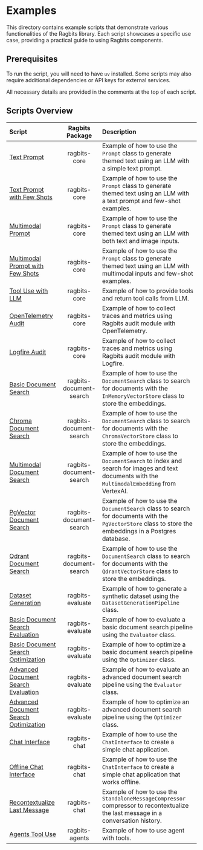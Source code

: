 # Examples

This directory contains example scripts that demonstrate various functionalities of the Ragbits library.
Each script showcases a specific use case, providing a practical guide to using Ragbits components.

## Prerequisites

To run the script, you will need to have `uv` installed.
Some scripts may also require additional dependencies or API keys for external services.

All necessary details are provided in the comments at the top of each script.

## Scripts Overview

| Script                                                                                          |     Ragbits Package     | Description                                                                                                                                             |
|:------------------------------------------------------------------------------------------------|:-----------------------:|:--------------------------------------------------------------------------------------------------------------------------------------------------------|
| [Text Prompt](examples/core/prompt/text.py)                                                     |      ragbits-core       | Example of how to use the `Prompt` class to generate themed text using an LLM with a simple text prompt.                                                |
| [Text Prompt with Few Shots](examples/core/prompt/text_with_few_shots.py)                       |      ragbits-core       | Example of how to use the `Prompt` class to generate themed text using an LLM with a text prompt and few-shot examples.                                 |
| [Multimodal Prompt](examples/core/prompt/multimodal.py)                                         |      ragbits-core       | Example of how to use the `Prompt` class to generate themed text using an LLM with both text and image inputs.                                          |
| [Multimodal Prompt with Few Shots](examples/core/prompt/multimodal_with_few_shots.py)           |      ragbits-core       | Example of how to use the `Prompt` class to generate themed text using an LLM with multimodal inputs and few-shot examples.                             |
| [Tool Use with LLM](examples/core/llms/tool_use.py)                                             |      ragbits-core       | Example of how to provide tools and return tool calls from LLM.                                                                                         |
| [OpenTelemetry Audit](examples/core/audit/otel.py)                                              |      ragbits-core       | Example of how to collect traces and metrics using Ragbits audit module with OpenTelemetry.                                                             |
| [Logfire Audit](examples/core/audit/logfire_.py)                                                |      ragbits-core       | Example of how to collect traces and metrics using Ragbits audit module with Logfire.                                                                   |
| [Basic Document Search](examples/document-search/basic.py)                                      | ragbits-document-search | Example of how to use the `DocumentSearch` class to search for documents with the `InMemoryVectorStore` class to store the embeddings.                  |
| [Chroma Document Search](examples/document-search/chroma.py)                                    | ragbits-document-search | Example of how to use the `DocumentSearch` class to search for documents with the `ChromaVectorStore` class to store the embeddings.                    |
| [Multimodal Document Search](examples/document-search/multimodal.py)                            | ragbits-document-search | Example of how to use the `DocumentSearch` to index and search for images and text documents with the `MultimodalEmbedding` from VertexAI.              |
| [PgVector Document Search](examples/document-search/pgvector.py)                                | ragbits-document-search | Example of how to use the `DocumentSearch` class to search for documents with the `PgVectorStore` class to store the embeddings in a Postgres database. |
| [Qdrant Document Search](examples/document-search/qdrant.py)                                    | ragbits-document-search | Example of how to use the `DocumentSearch` class to search for documents with the `QdrantVectorStore` class to store the embeddings.                    |
| [Dataset Generation](examples/evaluate/dataset-generator/generate.py)                           |    ragbits-evaluate     | Example of how to generate a synthetic dataset using the `DatasetGenerationPipeline` class.                                                             |
| [Basic Document Search Evaluation](examples/evaluate/document-search/basic/evaluate.py)         |    ragbits-evaluate     | Example of how to evaluate a basic document search pipeline using the `Evaluator` class.                                                                |
| [Basic Document Search Optimization](examples/evaluate/document-search/basic/optimize.py)       |    ragbits-evaluate     | Example of how to optimize a basic document search pipeline using the `Optimizer` class.                                                                |
| [Advanced Document Search Evaluation](examples/evaluate/document-search/advanced/evaluate.py)   |    ragbits-evaluate     | Example of how to evaluate an advanced document search pipeline using the `Evaluator` class.                                                            |
| [Advanced Document Search Optimization](examples/evaluate/document-search/advanced/optimize.py) |    ragbits-evaluate     | Example of how to optimize an advanced document search pipeline using the `Optimizer` class.                                                            |
| [Chat Interface](examples/chat/chat.py)                                                         |      ragbits-chat       | Example of how to use the `ChatInterface` to create a simple chat application.                                                                          |
| [Offline Chat Interface](examples/chat/offline_chat.py)                                         |      ragbits-chat       | Example of how to use the `ChatInterface` to create a simple chat application that works offline.                                                       |
| [Recontextualize Last Message](examples/chat/recontextualize_message.py)                        |      ragbits-chat       | Example of how to use the `StandaloneMessageCompressor` compressor to recontextualize the last message in a conversation history.                       |
| [Agents Tool Use](examples/agents/tool_use.py)                                                  |     ragbits-agents      | Example of how to use agent with tools.                                                                                                                 |
